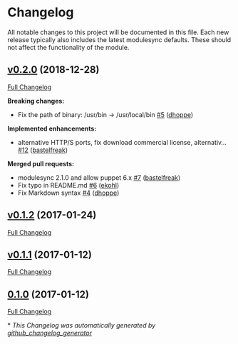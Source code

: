 # Changelog

All notable changes to this project will be documented in this file.
Each new release typically also includes the latest modulesync defaults.
These should not affect the functionality of the module.

## [v0.2.0](https://github.com/voxpupuli/puppet-caddy/tree/v0.2.0) (2018-12-28)

[Full Changelog](https://github.com/voxpupuli/puppet-caddy/compare/v0.1.2...v0.2.0)

**Breaking changes:**

- Fix the path of binary: /usr/bin -\> /usr/local/bin [\#5](https://github.com/voxpupuli/puppet-caddy/pull/5) ([dhoppe](https://github.com/dhoppe))

**Implemented enhancements:**

- alternative HTTP/S ports, fix download commercial license, alternativ… [\#12](https://github.com/voxpupuli/puppet-caddy/pull/12) ([bastelfreak](https://github.com/bastelfreak))

**Merged pull requests:**

- modulesync 2.1.0 and allow puppet 6.x [\#7](https://github.com/voxpupuli/puppet-caddy/pull/7) ([bastelfreak](https://github.com/bastelfreak))
- Fix typo in README.md [\#6](https://github.com/voxpupuli/puppet-caddy/pull/6) ([ekohl](https://github.com/ekohl))
- Fix Markdown syntax [\#4](https://github.com/voxpupuli/puppet-caddy/pull/4) ([dhoppe](https://github.com/dhoppe))

## [v0.1.2](https://github.com/voxpupuli/puppet-caddy/tree/v0.1.2) (2017-01-24)

[Full Changelog](https://github.com/voxpupuli/puppet-caddy/compare/v0.1.1...v0.1.2)

## [v0.1.1](https://github.com/voxpupuli/puppet-caddy/tree/v0.1.1) (2017-01-12)

[Full Changelog](https://github.com/voxpupuli/puppet-caddy/compare/0.1.0...v0.1.1)

## [0.1.0](https://github.com/voxpupuli/puppet-caddy/tree/0.1.0) (2017-01-12)

[Full Changelog](https://github.com/voxpupuli/puppet-caddy/compare/3e19ad2f589c42f58dbafbb10d50b6d88882d857...0.1.0)



\* *This Changelog was automatically generated by [github_changelog_generator](https://github.com/github-changelog-generator/github-changelog-generator)*

